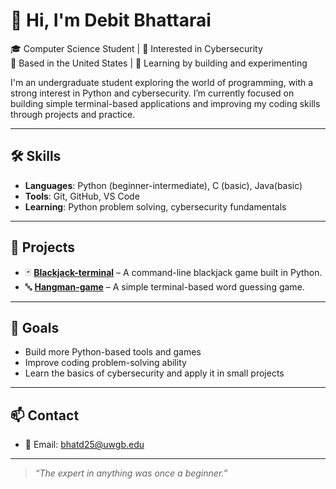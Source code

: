 # 👋 Hi, I'm Debit Bhattarai

🎓 Computer Science Student | 🔐 Interested in Cybersecurity  
📍 Based in the United States | 🧠 Learning by building and experimenting

I'm an undergraduate student exploring the world of programming, with a strong interest in Python and cybersecurity. I’m currently focused on building simple terminal-based applications and improving my coding skills through projects and practice.

---

## 🛠️ Skills

- **Languages**: Python (beginner-intermediate), C (basic), Java(basic)  
- **Tools**: Git, GitHub, VS Code  
- **Learning**: Python problem solving, cybersecurity fundamentals

---

## 📌 Projects

- 🃏 **[Blackjack-terminal](https://github.com/Debit-git/Blackjack-terminal)** – A command-line blackjack game built in Python.  
- 🔤 **[Hangman-game](https://github.com/Debit-git/Hangman-game)** – A simple terminal-based word guessing game.

---

## 🎯 Goals

- Build more Python-based tools and games  
- Improve coding problem-solving ability  
- Learn the basics of cybersecurity and apply it in small projects

---

## 📫 Contact

- 📧 Email: bhatd25@uwgb.edu

---

> _“The expert in anything was once a beginner.”_
